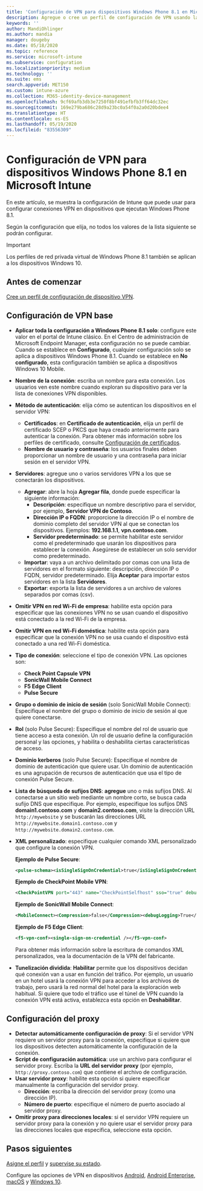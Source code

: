 ```yaml
---
title: 'Configuración de VPN para dispositivos Windows Phone 8.1 en Microsoft Intune: Azure | Microsoft Docs'
description: Agregue o cree un perfil de configuración de VPN usando las opciones de configuración de red privada virtual (incluidos los detalles de conexión, la configuración de proxy con una dirección IP o FQDN y un puerto TCP en Microsoft Intune) en dispositivos que ejecutan Windows Phone 8.1.
keywords: ''
author: MandiOhlinger
ms.author: mandia
manager: dougeby
ms.date: 05/18/2020
ms.topic: reference
ms.service: microsoft-intune
ms.subservice: configuration
ms.localizationpriority: medium
ms.technology: ''
ms.suite: ems
search.appverid: MET150
ms.custom: intune-azure
ms.collection: M365-identity-device-management
ms.openlocfilehash: 9cf69afb3db3e7250f8bf491efbfb3ff64dc32ec
ms.sourcegitcommit: 169e279ba686c28d9a23bc0a54f0a2a0d20bdee4
ms.translationtype: HT
ms.contentlocale: es-ES
ms.lasthandoff: 05/19/2020
ms.locfileid: "83556309"
---
```

# <a name="add-vpn-settings-on-windows-phone-81-devices-in-microsoft-intune"></a>Configuración de VPN para dispositivos Windows Phone 8.1 en Microsoft Intune

En este artículo, se muestra la configuración de Intune que puede usar para configurar conexiones VPN en dispositivos que ejecutan Windows Phone 8.1. 

Según la configuración que elija, no todos los valores de la lista siguiente se podrán configurar.

>[!IMPORTANT]
>Los perfiles de red privada virtual de Windows Phone 8.1 también se aplican a los dispositivos Windows 10.

## <a name="before-you-begin"></a>Antes de comenzar

[Cree un perfil de configuración de dispositivo VPN](vpn-settings-configure.md).

## <a name="base-vpn-settings"></a>Configuración de VPN base

- **Aplicar toda la configuración a Windows Phone 8.1 solo**: configure este valor en el portal de Intune clásico. En el Centro de administración de Microsoft Endpoint Manager, esta configuración no se puede cambiar. Cuando se establece en **Configurado**, cualquier configuración solo se aplica a dispositivos Windows Phone 8.1. Cuando se establece en **No configurado**, esta configuración también se aplica a dispositivos Windows 10 Mobile.
- **Nombre de la conexión**: escriba un nombre para esta conexión. Los usuarios ven este nombre cuando exploran su dispositivo para ver la lista de conexiones VPN disponibles.
- **Método de autenticación**: elija cómo se autentican los dispositivos en el servidor VPN:
  - **Certificados**: en **Certificado de autenticación**, elija un perfil de certificado SCEP o PKCS que haya creado anteriormente para autenticar la conexión. Para obtener más información sobre los perfiles de certificado, consulte [Configuración de certificados](../protect/certificates-configure.md).
  - **Nombre de usuario y contraseña**: los usuarios finales deben proporcionar un nombre de usuario y una contraseña para iniciar sesión en el servidor VPN.
- **Servidores**: agregue uno o varios servidores VPN a los que se conectarán los dispositivos.
  - **Agregar**: abre la hoja **Agregar fila**, donde puede especificar la siguiente información:
    - **Descripción**: especifique un nombre descriptivo para el servidor, por ejemplo, **Servidor VPN de Contoso**.
    - **Dirección IP o FQDN**: proporcione la dirección IP o el nombre de dominio completo del servidor VPN al que se conectan los dispositivos. Ejemplos: **192.168.1.1**, **vpn.contoso.com**.
    - **Servidor predeterminado**: se permite habilitar este servidor como el predeterminado que usarán los dispositivos para establecer la conexión. Asegúrese de establecer un solo servidor como predeterminado.
  - **Importar**: vaya a un archivo delimitado por comas con una lista de servidores en el formato siguiente: descripción, dirección IP o FQDN, servidor predeterminado. Elija **Aceptar** para importar estos servidores en la lista **Servidores**.
  - **Exportar**: exporta la lista de servidores a un archivo de valores separados por comas (csv).

- **Omitir VPN en red Wi-Fi de empresa**: habilite esta opción para especificar que las conexiones VPN no se usan cuando el dispositivo está conectado a la red Wi-Fi de la empresa.
- **Omitir VPN en red Wi-Fi doméstica**: habilite esta opción para especificar que la conexión VPN no se usa cuando el dispositivo está conectado a una red Wi-Fi doméstica.

- **Tipo de conexión**: seleccione el tipo de conexión VPN. Las opciones son:
  - **Check Point Capsule VPN**
  - **SonicWall Mobile Connect**
  - **F5 Edge Client**
  - **Pulse Secure**

- **Grupo o dominio de inicio de sesión** (solo SonicWall Mobile Connect): Especifique el nombre del grupo o dominio de inicio de sesión al que quiere conectarse.
- **Rol** (solo Pulse Secure): Especifique el nombre del rol de usuario que tiene acceso a esta conexión. Un rol de usuario define la configuración personal y las opciones, y habilita o deshabilita ciertas características de acceso.
- **Dominio kerberos** (solo Pulse Secure): Especifique el nombre de dominio de autenticación que quiere usar. Un dominio de autenticación es una agrupación de recursos de autenticación que usa el tipo de conexión Pulse Secure.

- **Lista de búsqueda de sufijos DNS**: **agregue** uno o más sufijos DNS. Al conectarse a un sitio web mediante un nombre corto, se busca cada sufijo DNS que especifique. Por ejemplo, especifique los sufijos DNS **domain1.contoso.com** y **domain2.contoso.com**, visite la dirección URL `http://mywebsite` y se buscarán las direcciones URL `http://mywebsite.domain1.contoso.com` y `http://mywebsite.domain2.contoso.com`.

- **XML personalizado**: especifique cualquier comando XML personalizado que configure la conexión VPN.

  **Ejemplo de Pulse Secure**:

  ```xml
  <pulse-schema><isSingleSignOnCredential>true</isSingleSignOnCredential></pulse-schema>
  ```

  **Ejemplo de CheckPoint Mobile VPN**:

  ```xml
  <CheckPointVPN port="443" name="CheckPointSelfhost" sso="true" debug="3" />
  ```

  **Ejemplo de SonicWall Mobile Connect**:

  ```xml
  <MobileConnect><Compression>false</Compression><debugLogging>True</debugLogging><packetCapture>False</packetCapture></MobileConnect>
  ```

  **Ejemplo de F5 Edge Client**:

  ```xml
  <f5-vpn-conf><single-sign-on-credential /></f5-vpn-conf>
  ```

  Para obtener más información sobre la escritura de comandos XML personalizados, vea la documentación de la VPN del fabricante.

- **Tunelización dividida**: **Habilitar** permite que los dispositivos decidan qué conexión van a usar en función del tráfico. Por ejemplo, un usuario en un hotel usará la conexión VPN para acceder a los archivos de trabajo, pero usará la red normal del hotel para la exploración web habitual. Si quiere que todo el tráfico use el túnel de VPN cuando la conexión VPN está activa, establezca esta opción en **Deshabilitar**.

## <a name="proxy-settings"></a>Configuración del proxy

- **Detectar automáticamente configuración de proxy**: Si el servidor VPN requiere un servidor proxy para la conexión, especifique si quiere que los dispositivos detecten automáticamente la configuración de la conexión.
- **Script de configuración automática**: use un archivo para configurar el servidor proxy. Escriba la **URL del servidor proxy** (por ejemplo, `http://proxy.contoso.com`) que contiene el archivo de configuración.
- **Usar servidor proxy**: habilite esta opción si quiere especificar manualmente la configuración del servidor proxy.
  - **Dirección**: escriba la dirección del servidor proxy (como una dirección IP).
  - **Número de puerto**: especifique el número de puerto asociado al servidor proxy.
- **Omitir proxy para direcciones locales**: si el servidor VPN requiere un servidor proxy para la conexión y no quiere usar el servidor proxy para las direcciones locales que especifica, seleccione esta opción.

## <a name="next-steps"></a>Pasos siguientes

[Asigne el perfil](device-profile-assign.md) y [supervise su estado](device-profile-monitor.md).

Configure las opciones de VPN en dispositivos [Android](vpn-settings-android.md), [Android Enterprise](vpn-settings-android-enterprise.md), [macOS](vpn-settings-macos.md) y [Windows 10](vpn-settings-windows-10.md).
